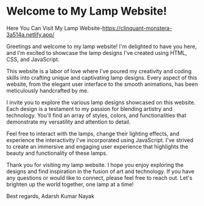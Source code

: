 # Welcome to My Lamp Website!

Here You Can Visit My Lamp Website-https://clinquant-monstera-3a514a.netlify.app/

Greetings and welcome to my lamp website! I'm delighted to have you here, and I'm excited to showcase the lamp designs I've created using HTML, CSS, and JavaScript.

This website is a labor of love where I've poured my creativity and coding skills into crafting unique and captivating lamp designs. Every aspect of this website, from the elegant user interface to the smooth animations, has been meticulously handcrafted by me.

I invite you to explore the various lamp designs showcased on this website. Each design is a testament to my passion for blending artistry and technology. You'll find an array of styles, colors, and functionalities that demonstrate my versatility and attention to detail.

Feel free to interact with the lamps, change their lighting effects, and experience the interactivity I've incorporated using JavaScript. I've strived to create an immersive and engaging user experience that highlights the beauty and functionality of these lamps.

Thank you for visiting my lamp website. I hope you enjoy exploring the designs and find inspiration in the fusion of art and technology. If you have any questions or would like to connect, please feel free to reach out. Let's brighten up the world together, one lamp at a time!

Best regards,
Adarsh Kumar Nayak
